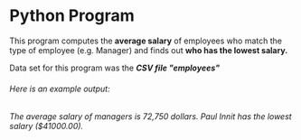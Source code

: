 # Python Program
This program computes the **average salary** of employees who match the type of employee (e.g. Manager) and finds out **who has the lowest salary.** 

Data set for this program was the ***CSV file "employees"***



###### Here is an example output:

_The average salary of managers is 72,750 dollars._
_Paul Innit has the lowest salary ($41000.00)._
